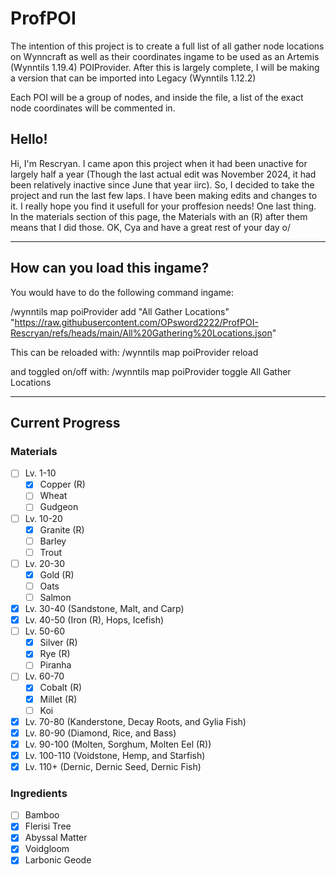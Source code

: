 # ProfPOI

The intention of this project is to create a full list of all gather node locations on Wynncraft as well as their coordinates ingame to be used as an Artemis (Wynntils 1.19.4) POIProvider.
After this is largely complete, I will be making a version that can be imported into Legacy (Wynntils 1.12.2)

Each POI will be a group of nodes, and inside the file, a list of the exact node coordinates will be commented in.
## Hello!
Hi, I'm Rescryan. I came apon this project when it had been unactive for largely half a year (Though the last actual edit was November 2024, it had been relatively inactive since June that year iirc). So, I decided to take the project and run the last few laps. I have been making edits and changes to it. I really hope you find it usefull for your proffesion needs! One last thing. In the materials section of this page, the Materials with an (R) after them means that I did those. OK, Cya and have a great rest of your day o/
***
## How can you load this ingame?

You would have to do the following command ingame:

/wynntils map poiProvider add "All Gather Locations" "https://raw.githubusercontent.com/OPsword2222/ProfPOI-Rescryan/refs/heads/main/All%20Gathering%20Locations.json"

This can be reloaded with: /wynntils map poiProvider reload

and toggled on/off with: /wynntils map poiProvider toggle All Gather Locations
***
## Current Progress

### Materials
- [ ] Lv. 1-10
    - [x] Copper (R)
    - [ ] Wheat
    - [ ] Gudgeon
- [ ] Lv. 10-20
    - [x] Granite (R)
    - [ ] Barley
    - [ ] Trout
- [ ] Lv. 20-30
    - [x] Gold (R)
    - [ ] Oats
    - [ ] Salmon
- [x] Lv. 30-40 (Sandstone, Malt, and Carp)
- [x] Lv. 40-50 (Iron (R), Hops, Icefish)
- [ ] Lv. 50-60
    - [x] Silver (R)
    - [x] Rye (R)
    - [ ] Piranha
- [ ] Lv. 60-70
    - [x] Cobalt (R)
    - [x] Millet (R)
    - [ ] Koi
- [x] Lv. 70-80 (Kanderstone, Decay Roots, and Gylia Fish) 
- [x] Lv. 80-90 (Diamond, Rice, and Bass)
- [x] Lv. 90-100 (Molten, Sorghum, Molten Eel (R))
- [x] Lv. 100-110 (Voidstone, Hemp, and Starfish)
- [x] Lv. 110+ (Dernic, Dernic Seed, Dernic Fish)

### Ingredients
- [ ] Bamboo
- [x] Flerisi Tree
- [x] Abyssal Matter
- [x] Voidgloom
- [x] Larbonic Geode
